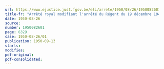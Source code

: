 ```yaml
---
url: https://www.ejustice.just.fgov.be/eli/arrete/1950/08/26/1950082601/justel
title-fr: "Arrêté royal modifiant l'arrêté du Régent du 19 décembre 1946 portant fixation du cadre organique et des barèmes du personnel du Ministère des Finances"
date: 1950-08-26
source:
number: 1950082601
page: 6329
case: 1950-08-26/01
publication: 1950-09-13
starts:
modifies:
pdf-original:
pdf-consolidated:
---
```


